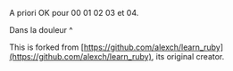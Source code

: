 A priori OK pour 00 01 02 03 et 04.

Dans la douleur ^


This is forked from [https://github.com/alexch/learn_ruby](https://github.com/alexch/learn_ruby), its original creator.
